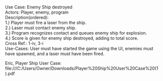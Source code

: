 Use Case: Enemy Ship destroyed  
Actors: Player, enemy, program   
Description(ordered):  
1.)	Player must fire a laser from the ship.  
2.)	Laser must contact enemy ship.  
3.)	Program recognizes contact and queues enemy ship for explosion.  
4.)	Score is given for enemy ship destroyed, adding to total score.  
Cross Ref.: 1-iv, 3-i  
Use-Cases: User must have started the game using the UI, enemies must have spawned, and a laser must have been fired.  

Eric, Player Ship User Case: file:///C:/Users/Owner/Downloads/Player%20Ship%20User%20Case%20(1).pdf 
